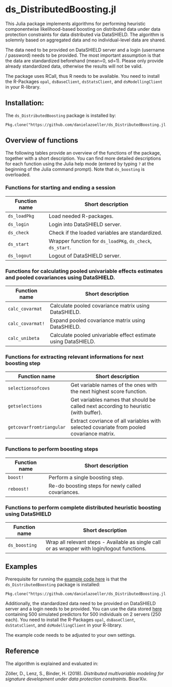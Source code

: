 # ds_DistributedBoosting.jl

This Julia package implements algorithms for performing heuristic componentwise likelihood-based boosting 
on distributed data under data protection constraints for data distributed via DataSHIELD.
The algorithm is solemnly based on aggregated data and no individual-level data are shared.

The data need to be provided on DataSHIELD server and a login (username / password) needs to be provided.
The most important assumption is that the data are standardized beforehand (mean=0, sd=1). 
Please only provide already standardized data, otherwise the results will not be valid.

The package uses RCall, thus R needs to be available. You need to install the R-Packages `opal`, `dsBaseClient`, `dsStatsClient`, and `dsModellingClient` in your R-library.


## Installation:

The `ds_DistributedBoosting` package is installed by:

    Pkg.clone("https://github.com/danielazoeller/ds_DistributedBoosting.jl.git")


## Overview of functions

The following tables provide an overview of the functions of the package, 
together with a short description.
You can find more detailed descriptions for each function using the Julia help mode 
(entered by typing `?` at the beginning of the Julia command prompt).
Note that `ds_boosting` is overloaded.

### Functions for starting and ending a session

Function name    | Short description
---------------- | -----------------
`ds_loadPkg`     | Load needed R-packages.
`ds_login`       | Login into DataSHIELD server.
`ds_check`       | Check if the loaded variables are standardized.
`ds_start`       | Wrapper function for `ds_loadPKg`, `ds_check`, `ds_start`.
`ds_logout`      | Logout of DataSHIELD server.

### Functions for calculating pooled univariable effects estimates and pooled covariances using DataSHIELD.

Function name    | Short description
---------------- | -----------------
`calc_covarmat`  | Calculate pooled covariance matrix using DataSHIELD.
`calc_covarmat!` | Expand pooled covariance matrix using DataSHIELD.
`calc_unibeta`   | Calculate pooled univariable effect estimate using DataSHIELD.

### Functions for extracting relevant informations for next boosting step

Function name           | Short description
----------------        | -----------------
`selectionsofcovs`      | Get variable names of the ones with the next highest score function.
`getselections`         | Get variables names that should be called next according to heuristic (with buffer).
`getcovarfromtriangular`| Extract covriance of all variables with selected covariate from pooled covariance matrix.

### Functions to perform boosting steps

Function name    | Short description
---------------- | -----------------
`boost!`         | Perform a single boosting step.
`reboost!`       | Re-do boosting steps for newly called covariances.

### Functions to perform complete distributed heuristic boosting using DataSHIELD

Function name    | Short description
---------------- | -----------------
`ds_boosting`    | Wrap all relevant steps - Available as single call or as wrapper with login/logout functions.

## Examples

Prerequisite for running the [example code here](test/examples.jl) is that the `ds_DistributedBoosting` package is installed:

    Pkg.clone("https://github.com/danielazoeller/ds_DistributedBoosting.jl.git")

Additionally, the standardized data need to be provided on DataSHIELD server and a login needs to be provided. 
You can use the data stored [here](TestData_deployOnDataSHIELD) containing 500 simulated predictors for 500 individuals on 2 servers (250 each). 
You need to install the R-Packages `opal`, `dsBaseClient`, `dsStatsClient`, and `dsModellingClient` in your R-library.

The example code needs to be adjusted to your own settings.

## Reference

The algorithm is explained and evaluated in:

Zöller, D., Lenz, S., Binder, H. (2018). *Distributed multivariable modeling for signature development under data protection constraints*. BioarXiv.
